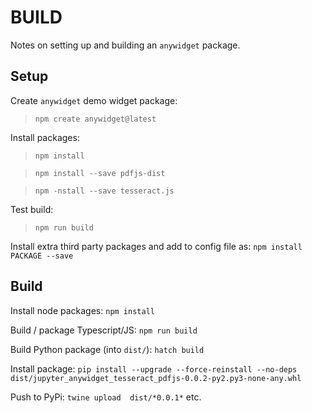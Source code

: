 # BUILD

Notes on setting up and building an `anywidget` package.

## Setup

Create `anywidget` demo widget package:

> `npm create anywidget@latest`

Install packages:

> `npm install`

> `npm install --save pdfjs-dist`

> `npm -nstall --save tesseract.js`

Test build:

> `npm run build`

Install extra third party packages and add to config file as: `npm install PACKAGE --save`

## Build

Install node packages: `npm install`

Build / package Typescript/JS: `npm run build`

Build Python package (into `dist/`): `hatch build`

Install package: `pip install --upgrade --force-reinstall --no-deps dist/jupyter_anywidget_tesseract_pdfjs-0.0.2-py2.py3-none-any.whl`

Push to PyPi: `twine upload  dist/*0.0.1*` etc.
